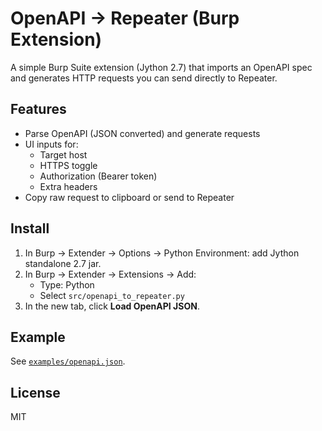 # OpenAPI → Repeater (Burp Extension)

A simple Burp Suite extension (Jython 2.7) that imports an OpenAPI spec and generates HTTP requests you can send directly to Repeater.

## Features
- Parse OpenAPI (JSON converted) and generate requests
- UI inputs for:
  - Target host
  - HTTPS toggle
  - Authorization (Bearer token)
  - Extra headers
- Copy raw request to clipboard or send to Repeater

## Install
1. In Burp → Extender → Options → Python Environment: add Jython standalone 2.7 jar.
2. In Burp → Extender → Extensions → Add:
   - Type: Python
   - Select `src/openapi_to_repeater.py`
3. In the new tab, click **Load OpenAPI JSON**.

## Example
See [`examples/openapi.json`](examples/openapi.json).

## License
MIT
